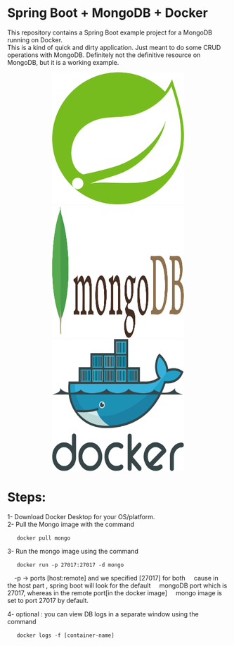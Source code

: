 # Spring Boot + MongoDB + Docker
This repository contains a Spring Boot example project for a MongoDB running on Docker.  
This is a kind of quick and dirty application. Just meant to do some CRUD
operations with MongoDB. Definitely not the definitive resource on MongoDB, but
it is a working example.

<p style="text-align: center">
  <img alt="Spring" src="src/main/resources/static/images/spring.svg" width="300" height="300"/>
  <img alt="MongoDB" src="src/main/resources/static/images/mongodb.svg" width="300" height="300"/>
  <img alt="Docker" src="src/main/resources/static/images/docker.svg" width="300" height="300"/>
</p>

# Steps:

1- Download Docker Desktop for your OS/platform.  
2- Pull the Mongo image with the command 
```
   docker pull mongo
```
3- Run the mongo image using the command 
```
   docker run -p 27017:27017 -d mongo
```  
&nbsp;&nbsp;&nbsp;&nbsp;-p -> ports [host:remote] and we specified [27017] for both
&nbsp;&nbsp;&nbsp;&nbsp;cause in the host part , spring boot will look for the default 
&nbsp;&nbsp;&nbsp;&nbsp;mongoDB port which is 27017, whereas in the remote port[in the docker image]
&nbsp;&nbsp;&nbsp;&nbsp;mongo image is set to port 27017 by default.  
 
4- optional : you can view DB logs in a separate window using the command
```
   docker logs -f [container-name]   
```
